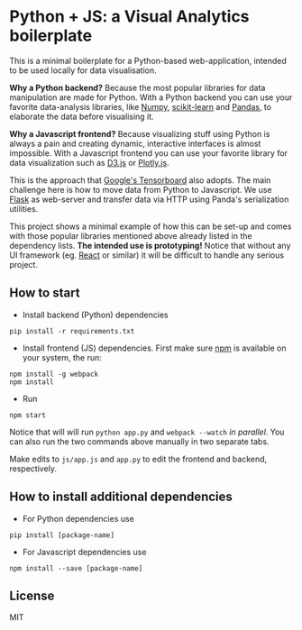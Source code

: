 
# Python + JS: a Visual Analytics boilerplate

This is a minimal boilerplate for a Python-based web-application, intended to be used locally
for data visualisation.

**Why a Python backend?**
Because the most popular libraries for data manipulation are
made for Python. With a Python backend you can use your favorite data-analysis libraries, like [Numpy](http://www.numpy.org/), [scikit-learn](http://scikit-learn.org/stable/) and [Pandas](http://pandas.pydata.org/), to elaborate the data before visualising it.

 **Why a Javascript frontend?** Because visualizing stuff using Python is always a pain and creating dynamic, interactive interfaces is almost impossible. With a Javascript frontend you can use your favorite library for data visualization such as [D3.js](https://d3js.org/) or [Plotly.js](https://plot.ly/javascript/).

 This is the approach that [Google's Tensorboard](https://www.tensorflow.org/get_started/summaries_and_tensorboard) also adopts. The main challenge here is how to move data from Python to Javascript. We use [Flask](http://flask.pocoo.org/) as web-server and transfer data via HTTP using Panda's serialization utilities.

 This project shows a minimal example of how this can be set-up and comes with those popular libraries mentioned above already listed in the dependency lists. **The intended use is prototyping!** Notice that without any UI framework (eg. [React](https://facebook.github.io/react/) or similar) it will be difficult to handle any serious project.



## How to start
- Install backend (Python) dependencies
```
pip install -r requirements.txt
```

- Install frontend (JS) dependencies. First make sure [npm](https://www.npmjs.com/get-npm) is available on your system, the run:
```
npm install -g webpack
npm install
```

- Run
```
npm start
```
Notice that will will run `python app.py` and `webpack --watch` *in parallel*.
You can also run the two commands above manually in two separate tabs.

Make edits to `js/app.js` and `app.py` to edit the frontend and backend, respectively.

## How to install additional dependencies
- For Python dependencies use
```
pip install [package-name]
```

- For Javascript dependencies use
```
npm install --save [package-name]
```
## License
MIT